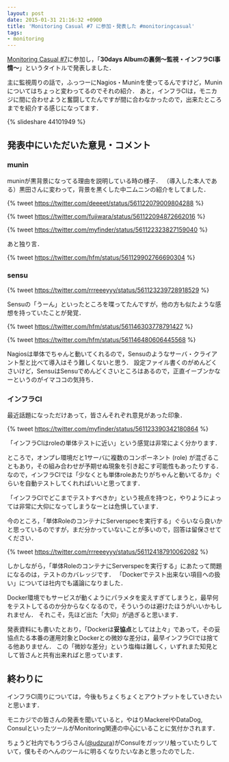 ```yaml
---
layout: post
date: 2015-01-31 21:16:32 +0900
title: 'Monitoring Casual #7 に参加・発表した #monitoringcasual'
tags: 
- monitoring
---
```

[Monitoring Casual #7](http://www.zusaar.com/event/9807003 )に参加し，「**30days Albumの裏側〜監視・インフラCI事情〜**」というタイトルで発表しました．

主に監視周りの話で，ふっつーにNagios・Muninを使ってるんですけど，Muninについてはちょっと変わってるのでそれの紹介．
あと，インフラCIは，モニカジに間に合わせようと奮闘してたんですが間に合わなかったので，出来たところまでを紹介する感じになってます．

{% slideshare 44101949 %}

## 発表中にいただいた意見・コメント

### munin

muninが黒背景になってる理由を説明している時の様子．
（導入した本人である）黒田さんに変わって，背景を黒くした中二ムニンの紹介をしてました．

{% tweet https://twitter.com/deeeet/status/561122079009804288 %}

{% tweet https://twitter.com/fujiwara/status/561122094872662016 %}

{% tweet https://twitter.com/myfinder/status/561122323827159040 %}

あと独り言．

{% tweet https://twitter.com/hfm/status/561129902766690304 %}

### sensu

{% tweet https://twitter.com/rrreeeyyy/status/561123239728918529 %}

Sensuの「うーん」といったところを喋ってたんですが，他の方も似たような感想を持っていたことが発覚．

{% tweet https://twitter.com/hfm/status/561146303778791427 %}

{% tweet https://twitter.com/hfm/status/561146480606445568 %}

Nagiosは単体でちゃんと動いてくれるので，Sensuのようなサーバ・クライアント型と比べて導入はそう難しくないと思う．
設定ファイル書くのがめんどくさいけど，SensuはSensuでめんどくさいところはあるので，正直イーブンかなーというのがイマココの気持ち．

### インフラCI

最近話題になっただけあって，皆さんそれぞれ意見があった印象．

{% tweet https://twitter.com/myfinder/status/561123390342180864 %}

「インフラCIはroleの単体テストに近い」という感覚は非常によく分かります．

ところで，オンプレ環境だと1サーバに複数のコンポーネント (role) が混ざることもあり，その組み合わせが予期せぬ現象を引き起こす可能性もあったりする．
なので，インフラCIでは「少なくとも単体roleあたりがちゃんと動いてるか」ぐらいを自動テストしてくれればいいと思ってます．

「インフラCIでどこまでテストすべきか」という視点を持つと，やりようによっては非常に大仰になってしまうなーとは危惧しています．

今のところ，「単体RoleのコンテナにServerspecを実行する」ぐらいなら良いかと思っているのですが，まだ分かっていないことが多いので，回答は留保させてください．

{% tweet https://twitter.com/rrreeeyyy/status/561124187910062082 %}

しかしながら，「単体RoleのコンテナにServerspecを実行する」にあたって問題になるのは，テストのカバレッジです．
「Dockerでテスト出来ない項目への扱い」については社内でも議論になりました．

Docker環境でもサービスが動くようにパラメタを変えすぎてしまうと，最早何をテストしてるのか分からなくなるので，そういうのは避けたほうがいいかもしれません．
それこそ，先ほど出た「大仰」が過ぎると思います．

発表資料にも書いたとおり，「Dockerは**妥協点**としては上々」であって，その妥協点たる本番の運用対象とDockerとの微妙な差分は，最早インフラCIでは捨てる他ありません．
この「微妙な差分」という塩梅は難しく，いずれまた知見として皆さんと共有出来ればと思っています．

## 終わりに

インフラCI周りについては，今後もちょくちょくとアウトプットをしていきたいと思います．

モニカジでの皆さんの発表を聞いていると，やはりMackerelやDataDog, ConsulといったツールがMonitoring関連の中心にいることに気付かされます．

ちょうど社内でもうづらさん([@udzura](https://twitter.com/udzura))がConsulをガッツリ触っていたりしていて，僕もそのへんのツールに明るくなりたいなあと思ったのでした．
